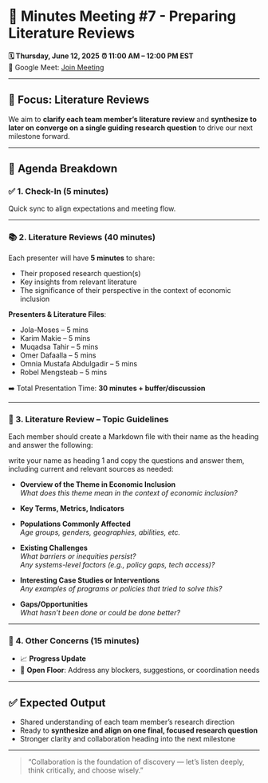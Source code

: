 # 🧠 Minutes Meeting #7 - Preparing Literature Reviews

**🗓 Thursday, June 12, 2025**
**⏰ 11:00 AM – 12:00 PM EST**  
🔗 Google Meet: [Join Meeting](https://meet.google.com/vwg-rvnb-rmf)

---

## 🎯 Focus: Literature Reviews  

We aim to **clarify each team member’s literature review** and **synthesize to
later on converge on a single guiding research question** to drive our next
milestone forward.

---

## 🧭 Agenda Breakdown

### ✅ 1. Check-In (5 minutes)  

Quick sync to align expectations and meeting flow.

---

### 📚 2. Literature Reviews (40 minutes)  

Each presenter will have **5 minutes** to share:

- Their proposed research question(s)  
- Key insights from relevant literature  
- The significance of their perspective in the context of economic inclusion

**Presenters & Literature Files**:

- Jola-Moses – 5 mins  
- Karim Makie – 5 mins  
- Muqadsa Tahir – 5 mins  
- Omer Dafaalla – 5 mins  
- Omnia Mustafa Abdulgadir – 5 mins  
- Robel Mengsteab – 5 mins  

➡️ Total Presentation Time: **30 minutes + buffer/discussion**

---

### 📝 3. Literature Review – Topic Guidelines  

Each member should create a Markdown file with their name as the heading and
answer the following:

 write your name as heading 1 and copy the questions and answer them, including
  current and relevant sources as needed:

- **Overview of the Theme in Economic Inclusion**  
  _What does this theme mean in the context of economic inclusion?_

- **Key Terms, Metrics, Indicators**

- **Populations Commonly Affected**  
  _Age groups, genders, geographies, abilities, etc._

- **Existing Challenges**  
  _What barriers or inequities persist?_  
  _Any systems-level factors (e.g., policy gaps, tech access)?_

- **Interesting Case Studies or Interventions**  
  _Any examples of programs or policies that tried to solve this?_

- **Gaps/Opportunities**  
  _What hasn’t been done or could be done better?_

---

### 💬 4. Other Concerns (15 minutes)

- 📈 **Progress Update**  
- 🚧 **Open Floor**: Address any blockers, suggestions, or coordination needs

---

## ✅ Expected Output

- Shared understanding of each team member’s research direction  
- Ready to **synthesize and align on one final, focused research question**  
- Stronger clarity and collaboration heading into the next milestone

---

> “Collaboration is the foundation of discovery — let’s listen deeply, think
> critically, and choose wisely.”
